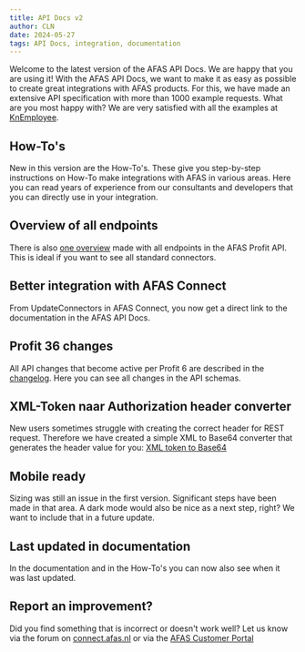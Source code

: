 ```yaml
---
title: API Docs v2
author: CLN
date: 2024-05-27
tags: API Docs, integration, documentation
---
```


Welcome to the latest version of the AFAS API Docs. We are happy that you are using it! With the AFAS API Docs, we want to make it as easy as possible to create great integrations with AFAS products. For this, we have made an extensive API specification with more than 1000 example requests. What are you most happy with? We are very satisfied with all the examples at [KnEmployee](../../api-specs/en/Employee%20and%20contract#post-/connectors/KnEmployee).

## How-To's

New in this version are the How-To's. These give you step-by-step instructions on How-To make integrations with AFAS in various areas. Here you can read years of experience from our consultants and developers that you can directly use in your integration.

## Overview of all endpoints

There is also [one overview](https://help.afas.nl/profit/spec/en/allendpoints) made with all endpoints in the AFAS Profit API. This is ideal if you want to see all standard connectors.

## Better integration with AFAS Connect

From UpdateConnectors in AFAS Connect, you now get a direct link to the documentation in the AFAS API Docs.

## Profit 36 changes

All API changes that become active per Profit 6 are described in the [changelog](./news-profit6). Here you can see all changes in the API schemas.

## XML-Token naar Authorization header converter

New users sometimes struggle with creating the correct header for REST request. Therefore we have created a simple XML to Base64 converter that generates the header value for you: [XML token to Base64](../../../tools#base64-encoder)

## Mobile ready

Sizing was still an issue in the first version. Significant steps have been made in that area. A dark mode would also be nice as a next step, right? We want to include that in a future update.

## Last updated in documentation

In the documentation and in the How-To's you can now also see when it was last updated.

## Report an improvement?

Did you find something that is incorrect or doesn't work well? Let us know via the forum on [connect.afas.nl](https://connect.afas.nl) or via the [AFAS Customer Portal](https://klant.afas.nl/aanmaken-support-customer-care/help-center-aanvraag?&utm_source=help.afas.nl&utm_medium=verbetersuggestie-insturen)